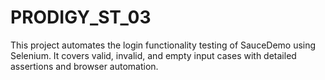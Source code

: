 # PRODIGY_ST_03
This project automates the login functionality testing of SauceDemo using Selenium. It covers valid, invalid, and empty input cases with detailed assertions and browser automation.
